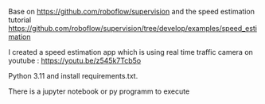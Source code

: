 Base on https://github.com/roboflow/supervision and the speed estimation tutorial https://github.com/roboflow/supervision/tree/develop/examples/speed_estimation

I created a speed estimation app which is using real time traffic camera on youtube : https://youtu.be/z545k7Tcb5o

Python 3.11 and install requirements.txt.


There is a jupyter notebook or py programm to execute 

